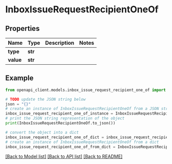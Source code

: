 # InboxIssueRequestRecipientOneOf


## Properties

Name | Type | Description | Notes
------------ | ------------- | ------------- | -------------
**type** | **str** |  | 
**value** | **str** |  | 

## Example

```python
from openapi_client.models.inbox_issue_request_recipient_one_of import InboxIssueRequestRecipientOneOf

# TODO update the JSON string below
json = "{}"
# create an instance of InboxIssueRequestRecipientOneOf from a JSON string
inbox_issue_request_recipient_one_of_instance = InboxIssueRequestRecipientOneOf.from_json(json)
# print the JSON string representation of the object
print(InboxIssueRequestRecipientOneOf.to_json())

# convert the object into a dict
inbox_issue_request_recipient_one_of_dict = inbox_issue_request_recipient_one_of_instance.to_dict()
# create an instance of InboxIssueRequestRecipientOneOf from a dict
inbox_issue_request_recipient_one_of_from_dict = InboxIssueRequestRecipientOneOf.from_dict(inbox_issue_request_recipient_one_of_dict)
```
[[Back to Model list]](../README.md#documentation-for-models) [[Back to API list]](../README.md#documentation-for-api-endpoints) [[Back to README]](../README.md)



